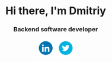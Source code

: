 <div align="center" id="Title"> 
  <h1>Hi there, I'm Dmitriy</h1>
  <h3>Backend software developer</h3> 
  <a href="https://www.linkedin.com/in/dmitriy-vinokurov-249182203/"><img style="width: 50px; height: 50px" src="/src/linkedin_logo.gif"></a>
  <a href="https://x.com/dmitriy2973"><img style="width: 50px; height: 50px" src="/src/twitter_logo.gif"></a>
</div>

<!--
**Vdmitriy2973/Vdmitriy2973** is a ✨ _special_ ✨ repository because its `README.md` (this file) appears on your GitHub profile.

Here are some ideas to get you started:

- 🔭 I’m currently working on ...
- 🌱 I’m currently learning ...
- 👯 I’m looking to collaborate on ...
- 🤔 I’m looking for help with ...
- 💬 Ask me about ...
- 📫 How to reach me: ...
- 😄 Pronouns: ...
- ⚡ Fun fact: ...
-->

